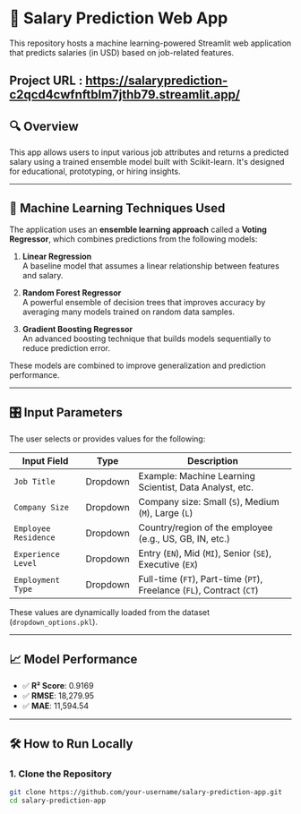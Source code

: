 # 💼 Salary Prediction Web App

This repository hosts a machine learning-powered Streamlit web application that predicts salaries (in USD) based on job-related features.

Project URL : https://salaryprediction-c2qcd4cwfnftblm7jthb79.streamlit.app/
---

## 🔍 Overview

This app allows users to input various job attributes and returns a predicted salary using a trained ensemble model built with Scikit-learn. It's designed for educational, prototyping, or hiring insights.

---

## 🧠 Machine Learning Techniques Used

The application uses an **ensemble learning approach** called a **Voting Regressor**, which combines predictions from the following models:

1. **Linear Regression**  
   A baseline model that assumes a linear relationship between features and salary.

2. **Random Forest Regressor**  
   A powerful ensemble of decision trees that improves accuracy by averaging many models trained on random data samples.

3. **Gradient Boosting Regressor**  
   An advanced boosting technique that builds models sequentially to reduce prediction error.

These models are combined to improve generalization and prediction performance.

---

## 🎛️ Input Parameters

The user selects or provides values for the following:

| Input Field         | Type     | Description                                                  |
|---------------------|----------|--------------------------------------------------------------|
| `Job Title`         | Dropdown | Example: Machine Learning Scientist, Data Analyst, etc.      |
| `Company Size`      | Dropdown | Company size: Small (`S`), Medium (`M`), Large (`L`)         |
| `Employee Residence`| Dropdown | Country/region of the employee (e.g., US, GB, IN, etc.)      |
| `Experience Level`  | Dropdown | Entry (`EN`), Mid (`MI`), Senior (`SE`), Executive (`EX`)     |
| `Employment Type`   | Dropdown | Full-time (`FT`), Part-time (`PT`), Freelance (`FL`), Contract (`CT`) |

These values are dynamically loaded from the dataset (`dropdown_options.pkl`).

---

## 📈 Model Performance

- ✅ **R² Score**: 0.9169  
- ✅ **RMSE**: 18,279.95  
- ✅ **MAE**: 11,594.54  

---

## 🛠 How to Run Locally

### 1. Clone the Repository

```bash
git clone https://github.com/your-username/salary-prediction-app.git
cd salary-prediction-app
